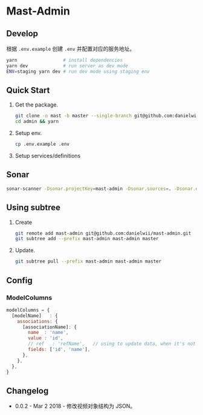 # Mast-Admin

## Develop

根据 `.env.example` 创建 `.env` 并配置对应的服务地址。

```bash
yarn                 # install dependencies
yarn dev             # run server as dev mode
ENV=staging yarn dev # run dev mode using staging env
```

## Quick Start

1. Get the package.
    ```bash
    git clone -o mast -b master --single-branch git@github.com:danielwii/mast-admin.git admin
    cd admin && yarn
    ```
2. Setup env.
    ```bash
    cp .env.example .env
    ```
3. Setup services/definitions

## Sonar

```bash
sonar-scanner -Dsonar.projectKey=mast-admin -Dsonar.sources=. -Dsonar.exclusions=stories/**/*
```

## Using subtree

1. Create
    ```bash
    git remote add mast-admin git@github.com:danielwii/mast-admin.git
    git subtree add --prefix mast-admin mast-admin master
    ```

2. Update.
    ```bash
    git subtree pull --prefix mast-admin mast-admin master
    ```
## Config

### ModelColumns

```javascript
modelColumns = {
  [modelName]   : {
    associations: {
      [associationName]: {
        name  : 'name',
        value : 'id',
        // ref   : 'refName',   // using to update data, when it's not same as `associationName`.
        fields: ['id', 'name'],
      },
    },
  },
}
```

## Changelog

- 0.0.2 - Mar 2 2018 - 修改视频对象结构为 JSON。
